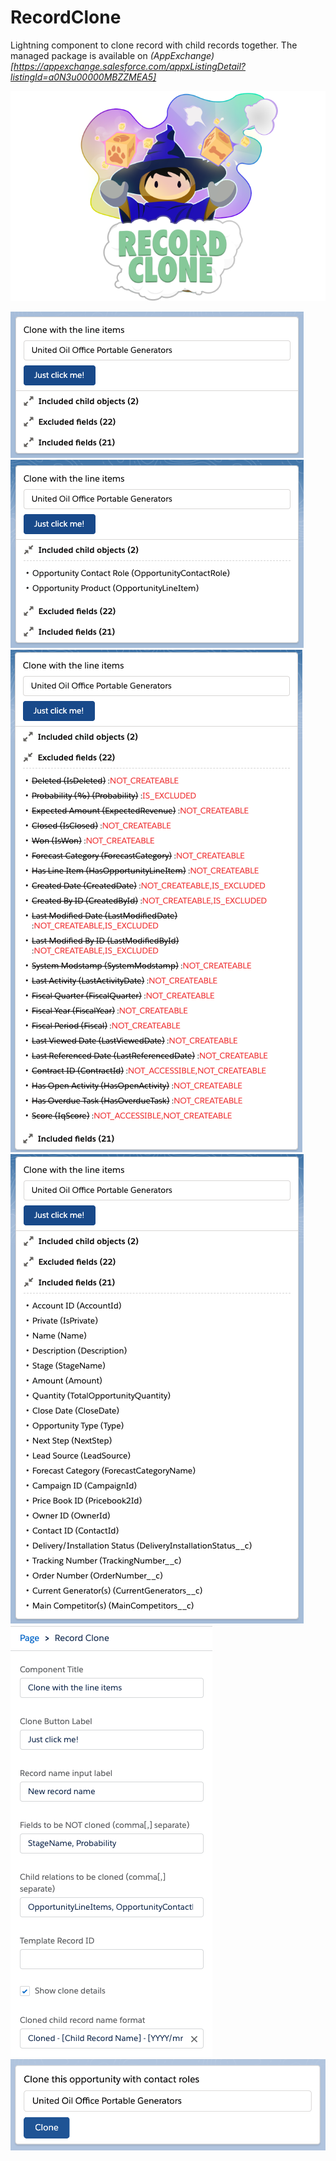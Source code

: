 # RecordClone

Lightning component to clone record with child records together.
The managed package is available on _(AppExchange)[https://appexchange.salesforce.com/appxListingDetail?listingId=a0N3u00000MBZZMEA5]_

![Logo](brand-imgs/keyLogo.png)

![Screenshot1](brand-imgs/Screenshot1.png)
![Screenshot2](brand-imgs/Screenshot2.png)
![Screenshot3](brand-imgs/Screenshot3.png)
![Screenshot4](brand-imgs/Screenshot4.png)
![Screenshot5](brand-imgs/Screenshot5.png)
![Screenshot6](brand-imgs/Screenshot6.png)
